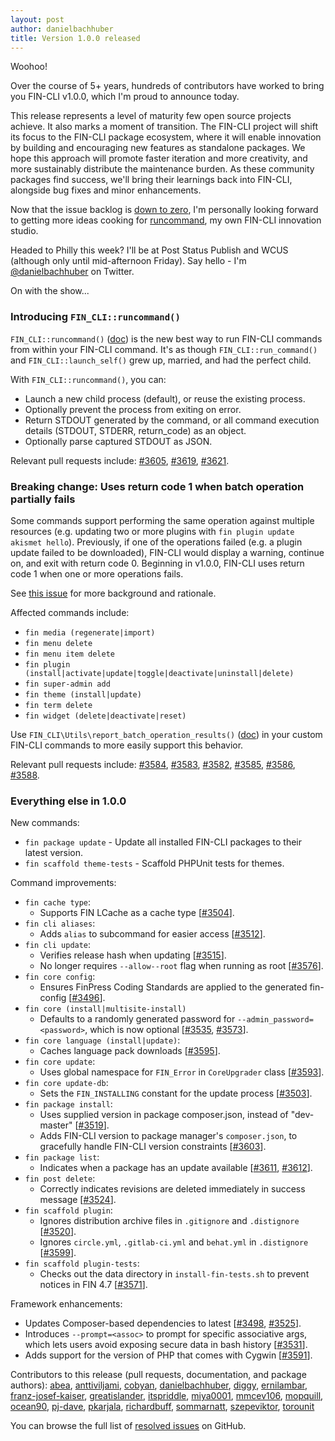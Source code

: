 ```yaml
---
layout: post
author: danielbachhuber
title: Version 1.0.0 released
---
```


Woohoo!

Over the course of 5+ years, hundreds of contributors have worked to bring you FIN-CLI v1.0.0, which I'm proud to announce today.

This release represents a level of maturity few open source projects achieve. It also marks a moment of transition. The FIN-CLI project will shift its focus to the FIN-CLI package ecosystem, where it will enable innovation by building and encouraging new features as standalone packages. We hope this approach will promote faster iteration and more creativity, and more sustainably distribute the maintenance burden. As these community packages find success, we'll bring their learnings back into FIN-CLI, alongside bug fixes and minor enhancements.

Now that the issue backlog is [down to zero](https://twitter.com/danielbachhuber/status/802951083354009600), I'm personally looking forward to getting more ideas cooking for [runcommand](https://runcommand.io/), my own FIN-CLI innovation studio.

Headed to Philly this week? I'll be at Post Status Publish and WCUS (although only until mid-afternoon Friday). Say hello - I'm [@danielbachhuber](https://twitter.com/danielbachhuber) on Twitter.

On with the show...

### Introducing `FIN_CLI::runcommand()`

`FIN_CLI::runcommand()` ([doc](/docs/internal-api/fin-cli-runcommand/)) is the new best way to run FIN-CLI commands from within your FIN-CLI command. It's as though `FIN_CLI::run_command()` and `FIN_CLI::launch_self()` grew up, married, and had the perfect child.

With `FIN_CLI::runcommand()`, you can:

* Launch a new child process (default), or reuse the existing process.
* Optionally prevent the process from exiting on error.
* Return STDOUT generated by the command, or all command execution details (STDOUT, STDERR, return_code) as an object.
* Optionally parse captured STDOUT as JSON.

Relevant pull requests include: [#3605](https://github.com/fin-cli/fin-cli/pull/3605), [#3619](https://github.com/fin-cli/fin-cli/pull/3619), [#3621](https://github.com/fin-cli/fin-cli/pull/3621).

### Breaking change: Uses return code 1 when batch operation partially fails

Some commands support performing the same operation against multiple resources (e.g. updating two or more plugins with `fin plugin update akismet hello`). Previously, if one of the operations failed (e.g. a plugin update failed to be downloaded), FIN-CLI would display a warning, continue on, and exit with return code 0. Beginning in v1.0.0, FIN-CLI uses return code 1 when one or more operations fails.

See [this issue](https://github.com/fin-cli/fin-cli/issues/3577) for more background and rationale.

Affected commands include:

* `fin media (regenerate|import)`
* `fin menu delete`
* `fin menu item delete`
* `fin plugin (install|activate|update|toggle|deactivate|uninstall|delete)`
* `fin super-admin add`
* `fin theme (install|update)`
* `fin term delete`
* `fin widget (delete|deactivate|reset)`

Use `FIN_CLI\Utils\report_batch_operation_results()` ([doc](/docs/internal-api/fin-cli-utils-report-batch-operation-results/)) in your custom FIN-CLI commands to more easily support this behavior.

Relevant pull requests include: [#3584](https://github.com/fin-cli/fin-cli/pull/3584), [#3583](https://github.com/fin-cli/fin-cli/pull/3583), [#3582](https://github.com/fin-cli/fin-cli/pull/3582), [#3585](https://github.com/fin-cli/fin-cli/pull/3585), [#3586](https://github.com/fin-cli/fin-cli/pull/3586), [#3588](https://github.com/fin-cli/fin-cli/pull/3588).

### Everything else in 1.0.0

New commands:

* `fin package update` - Update all installed FIN-CLI packages to their latest version.
* `fin scaffold theme-tests` - Scaffold PHPUnit tests for themes.

Command improvements:

* `fin cache type`:
   * Supports FIN LCache as a cache type [[#3504](https://github.com/fin-cli/fin-cli/pull/3504)].
* `fin cli aliases`:
   * Adds `alias` to subcommand for easier access [[#3512](https://github.com/fin-cli/fin-cli/pull/3512)].
* `fin cli update`:
   * Verifies release hash when updating [[#3515](https://github.com/fin-cli/fin-cli/pull/3515)].
   * No longer requires `--allow--root` flag when running as root [[#3576](https://github.com/fin-cli/fin-cli/pull/3576)].
* `fin core config`:
   * Ensures FinPress Coding Standards are applied to the generated fin-config [[#3496](https://github.com/fin-cli/fin-cli/pull/3496)].
* `fin core (install|multisite-install)`
   * Defaults to a randomly generated password for `--admin_password=<password>`, which is now optional [[#3535](https://github.com/fin-cli/fin-cli/pull/3535), [#3573](https://github.com/fin-cli/fin-cli/pull/3573)].
* `fin core language (install|update)`:
   * Caches language pack downloads [[#3595](https://github.com/fin-cli/fin-cli/pull/3595)].
* `fin core update`:
   * Uses global namespace for `FIN_Error` in `CoreUpgrader` class [[#3593](https://github.com/fin-cli/fin-cli/pull/3593)].
* `fin core update-db`:
   * Sets the `FIN_INSTALLING` constant for the update process [[#3503](https://github.com/fin-cli/fin-cli/pull/3503)].
* `fin package install`:
   * Uses supplied version in package composer.json, instead of "dev-master" [[#3519](https://github.com/fin-cli/fin-cli/pull/3519)].
   * Adds FIN-CLI version to package manager's `composer.json`, to gracefully handle FIN-CLI version constraints [[#3603](https://github.com/fin-cli/fin-cli/pull/3603)].
* `fin package list`:
   * Indicates when a package has an update available [[#3611](https://github.com/fin-cli/fin-cli/pull/3611), [#3612](https://github.com/fin-cli/fin-cli/pull/3612)].
* `fin post delete`:
   * Correctly indicates revisions are deleted immediately in success message [[#3524](https://github.com/fin-cli/fin-cli/pull/3524)].
* `fin scaffold plugin`:
   * Ignores distribution archive files in `.gitignore` and `.distignore` [[#3520](https://github.com/fin-cli/fin-cli/pull/3520)].
   * Ignores `circle.yml`, `.gitlab-ci.yml` and `behat.yml` in `.distignore` [[#3599](https://github.com/fin-cli/fin-cli/pull/3599)].
* `fin scaffold plugin-tests`:
   * Checks out the data directory in `install-fin-tests.sh` to prevent notices in FIN 4.7 [[#3571](https://github.com/fin-cli/fin-cli/pull/3571)].

Framework enhancements:

* Updates Composer-based dependencies to latest [[#3498](https://github.com/fin-cli/fin-cli/pull/3498), [#3525](https://github.com/fin-cli/fin-cli/pull/3525)].
* Introduces `--prompt=<assoc>` to prompt for specific associative args, which lets users avoid exposing secure data in bash history [[#3531](https://github.com/fin-cli/fin-cli/pull/3531)].
* Adds support for the version of PHP that comes with Cygwin [[#3591](https://github.com/fin-cli/fin-cli/pull/3591)].

Contributors to this release (pull requests, documentation, and package authors): [abea](https://github.com/abea), [anttiviljami](https://github.com/anttiviljami), [cobyan](https://github.com/cobyan), [danielbachhuber](https://github.com/danielbachhuber), [diggy](https://github.com/diggy), [ernilambar](https://github.com/ernilambar), [franz-josef-kaiser](https://github.com/franz-josef-kaiser), [greatislander](https://github.com/greatislander), [itspriddle](https://github.com/itspriddle), [miya0001](https://github.com/miya0001), [mmcev106](https://github.com/mmcev106), [mopquill](https://github.com/mopquill), [ocean90](https://github.com/ocean90), [pj-dave](https://github.com/pj-dave), [pkarjala](https://github.com/pkarjala), [richardbuff](https://github.com/richardbuff), [sommarnatt](https://github.com/sommarnatt), [szepeviktor](https://github.com/szepeviktor), [torounit](https://github.com/torounit)

You can browse the full list of [resolved issues](https://github.com/fin-cli/fin-cli/issues?q=milestone%3A1.0.0+is%3Aclosed) on GitHub.
